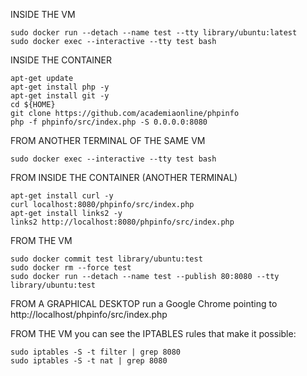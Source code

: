INSIDE THE VM
```
sudo docker run --detach --name test --tty library/ubuntu:latest
sudo docker exec --interactive --tty test bash
```
INSIDE THE CONTAINER
```
apt-get update
apt-get install php -y
apt-get install git -y 
cd ${HOME}
git clone https://github.com/academiaonline/phpinfo
php -f phpinfo/src/index.php -S 0.0.0.0:8080
```
FROM ANOTHER TERMINAL OF THE SAME VM
```
sudo docker exec --interactive --tty test bash
```
FROM INSIDE THE CONTAINER (ANOTHER TERMINAL)
```
apt-get install curl -y
curl localhost:8080/phpinfo/src/index.php
apt-get install links2 -y
links2 http://localhost:8080/phpinfo/src/index.php
```
FROM THE VM
```
sudo docker commit test library/ubuntu:test
sudo docker rm --force test
sudo docker run --detach --name test --publish 80:8080 --tty library/ubuntu:test
```
FROM A GRAPHICAL DESKTOP run a Google Chrome pointing to http://localhost/phpinfo/src/index.php

FROM THE VM you can see the IPTABLES rules that make it possible:
```
sudo iptables -S -t filter | grep 8080
sudo iptables -S -t nat | grep 8080
```
